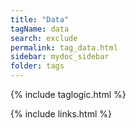 ```yaml
---
title: "Data"
tagName: data
search: exclude
permalink: tag_data.html
sidebar: mydoc_sidebar
folder: tags
---
```

{% include taglogic.html %}

{% include links.html %}
